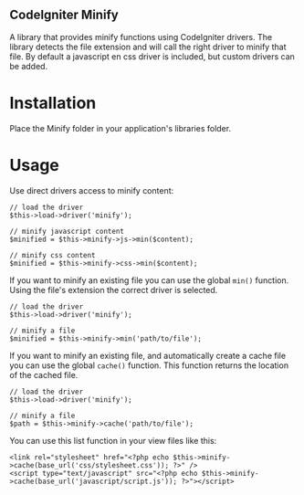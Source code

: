 CodeIgniter Minify
------------------

A library that provides minify functions using CodeIgniter drivers. The library detects the file extension and will call the right driver to minify that file. By default a javascript en css driver is included, but custom drivers can be added.

Installation
============

Place the Minify folder in your application's libraries folder.

Usage
=====

Use direct drivers access to minify content:

	// load the driver
	$this->load->driver('minify');
	
	// minify javascript content
	$minified = $this->minify->js->min($content);
	
	// minify css content
	$minified = $this->minify->css->min($content);
	
If you want to minify an existing file you can use the global `min()` function. Using the file's extension the correct driver is selected.

	// load the driver
	$this->load->driver('minify');
	
	// minify a file
	$minified = $this->minify->min('path/to/file');
	
If you want to minify an existing file, and automatically create a cache file you can use the global `cache()` function. This function returns the location of the cached file.

	// load the driver
	$this->load->driver('minify');
	
	// minify a file
	$path = $this->minify->cache('path/to/file');
	
You can use this list function in your view files like this:

	<link rel="stylesheet" href="<?php echo $this->minify->cache(base_url('css/stylesheet.css')); ?>" />
	<script type="text/javascript" src="<?php echo $this->minify->cache(base_url('javascript/script.js')); ?>"></script>